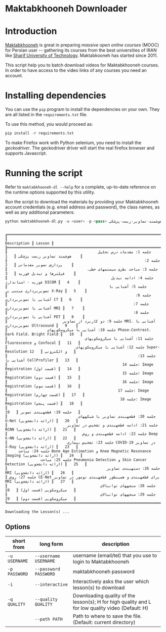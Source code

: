 # Maktabkhooneh Downloader

# Introduction

[Maktabkhooneh](http://maktabkhooneh.org) is great in preparing *massive open online courses* (MOOC) for Persian user -- gathering its courses from  the best universities of IRAN like [Sharif University of Technology](http://sharif.edu). Maktabkooneh has started since 2011.

This script help you to batch download videos for Maktabkhooneh courses.
In order to have access to the video links of any courses you need an account.


# Installing dependencies

You can use the `pip` program to install the dependencies on your own.  They are all listed in the `requirements.txt` file.

To use this method, you would proceed as:

```python
pip install -r requirements.txt
```

To make Firefox work with Python selenium, you need to install the *geckodriver*. The geckodriver driver will start the real firefox browser and supports Javascript.

# Running the script
Refer to `maktabkhooneh-dl --help` for a complete, up-to-date reference on the runtime options supported by this utility.

Run the script to download the materials by providing your Maktabkhooneh account credentials (e.g. email address and  password), the class names, as well as any additional parameters:

```python
python maktabkhooneh-dl.py -u <user> -p <pass> آموزش-رایگان-تحلیل-هوشمند-تصاویر-زیست-پزشکی-mk1070
```
```

╔═══════════════════════════════════════════════════════════════════════════════════════════╦════════╗
║                                                                               Description ║ Lesson ║
╠═══════════════════════════════════════════════════════════════════════════════════════════╬════════╣
║                                         جلسه 1: مقدمات درس تحلیل هوشمند تصاویر زیست پزشکی ║   1    ║
║                                                              جلسه 2: پردازش تصویر مقدماتی ║   2    ║
║                                    جلسه 3: مباحث نظری سیستمهای خطی، فیلترها و تبدیل فوریه ║   3    ║
║                                               جلسه 4: ادامه تبدیل فوریه - استاندارد DICOM ║   4    ║
║                                              جلسه 5: آشنایی با تصویربرداری مبتنی بر X-Ray ║   5    ║
║                                                          جلسه 6: آشنایی با تصویربرداری CT ║   6    ║
║                                                         جلسه 7: آشنایی با تصویربرداری MRI ║   7    ║
║                                                         جلسه 8: آشنایی با تصویربرداری PET ║   8    ║
║                         جلسه 9: دو کاربرد از تصاویر MRI، آشنایی با تصویربرداری Ultrasound ║   9    ║
║                  جلسه 10: آشنایی با میکروسکوپهای Phase-Contrast، Dark Field، Bright Field ║   10   ║
║                                   جلسه 11: آشنایی با میکروسکوپهای Fluorescence و Confocal ║   11   ║
║                               جلسه 12: آشنایی با میکروسکوپهای Super-Resolution و الکترونی ║   12   ║
║                                                           جلسه 13: آشنایی با CellProfiler ║   13   ║
║                                                    جلسه 14: Image Registration (قسمت اول) ║   14   ║
║                                                    جلسه 15: Image Registration (قسمت دوم) ║   15   ║
║                                                    جلسه 16: Image Registration (قسمت سوم) ║   16   ║
║                                                  جلسه 17: Image Registration (قسمت چهارم) ║   17   ║
║                                                   جلسه 18: Image Registration (قسمت پنجم) ║   18   ║
║                                                                   جلسه 19: قطعهبندی تصویر ║   19   ║
║                                جلسه 20: قطعهبندی تصاویر با شبکههای U-Net (ارائه دانشجویی) ║   20   ║
║                           جلسه 21: ادامه قطعهبندی و تشخیص در تصاویر RCNN (ارائه دانشجویی) ║   21   ║
║                                  جلسه 22: ادامه قطعهبندی و روش Deep k-NN (ارائه دانشجویی) ║   22   ║
║                           جلسه 23: تشخیص بیماری COVID-19 در تصاویر X-Ray (ارائه دانشجویی) ║   23   ║
║     جلسه 24: مباحث Bone Age Estimation و Knee Magnetic Resonance Imaging (ارائه دانشجویی) ║   24   ║
║               جلسه 25: مباحث Pneumonia Detection و Skin Cancer Detection (ارائه دانشجویی) ║   25   ║
║                                             جلسه 26: دستهبندی تصاویر MRI (ارائه دانشجویی) ║   26   ║
║ جلسه 27: روش CE-Net برای قطعهبندی و همینطور قطعهبندی تومور در تصاویر MRI (ارائه دانشجویی) ║   27   ║
║                                          جلسه 28: سنجههای توانبالای میکروسکوپی (قسمت اول) ║   28   ║
║                                          جلسه 29: سنجههای توانبالای میکروسکوپی (قسمت دوم) ║   29   ║
╚═══════════════════════════════════════════════════════════════════════════════════════════╩════════╝

Downloading the Lesson(s) ...
```

## Options 
|short from |long form | description|
|---|---|---|
|`-u USERNAME`| `--username USERNAME` | username (email/tel) that you use to login to Maktabkhooneh|
|`-p PASSWORD` | `--password PASSWORD` |maktabkhooneh password |
| `-i` |`--interactive` | Interactively asks the user which lesson(s) to download|
| `-q QUALITY` |`--quality QUALITY`| Downloading quality of the lesson(s); H for high quality and L for low quality video (Default: H)|
|| `--path PATH` | Path to where to save the file. (Default: current directory)|
